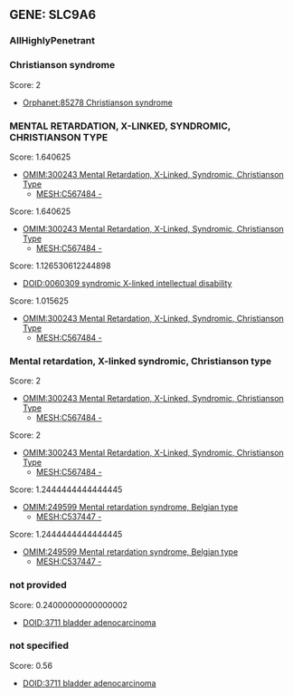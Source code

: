 
## GENE: SLC9A6

### AllHighlyPenetrant

### Christianson syndrome

Score: 2

 * [Orphanet:85278 Christianson syndrome](http://beta.monarchinitiative.org/disease/Orphanet:85278)

### MENTAL RETARDATION, X-LINKED, SYNDROMIC, CHRISTIANSON TYPE

Score: 1.640625

 * [OMIM:300243 Mental Retardation, X-Linked, Syndromic, Christianson Type](http://beta.monarchinitiative.org/disease/OMIM:300243)
    * [MESH:C567484 -](http://beta.monarchinitiative.org/disease/MESH:C567484)

Score: 1.640625

 * [OMIM:300243 Mental Retardation, X-Linked, Syndromic, Christianson Type](http://beta.monarchinitiative.org/disease/OMIM:300243)
    * [MESH:C567484 -](http://beta.monarchinitiative.org/disease/MESH:C567484)

Score: 1.126530612244898

 * [DOID:0060309 syndromic X-linked intellectual disability](http://beta.monarchinitiative.org/disease/DOID:0060309)

Score: 1.015625

 * [OMIM:300243 Mental Retardation, X-Linked, Syndromic, Christianson Type](http://beta.monarchinitiative.org/disease/OMIM:300243)
    * [MESH:C567484 -](http://beta.monarchinitiative.org/disease/MESH:C567484)

### Mental retardation, X-linked syndromic, Christianson type

Score: 2

 * [OMIM:300243 Mental Retardation, X-Linked, Syndromic, Christianson Type](http://beta.monarchinitiative.org/disease/OMIM:300243)
    * [MESH:C567484 -](http://beta.monarchinitiative.org/disease/MESH:C567484)

Score: 2

 * [OMIM:300243 Mental Retardation, X-Linked, Syndromic, Christianson Type](http://beta.monarchinitiative.org/disease/OMIM:300243)
    * [MESH:C567484 -](http://beta.monarchinitiative.org/disease/MESH:C567484)

Score: 1.2444444444444445

 * [OMIM:249599 Mental retardation syndrome, Belgian type](http://beta.monarchinitiative.org/disease/OMIM:249599)
    * [MESH:C537447 -](http://beta.monarchinitiative.org/disease/MESH:C537447)

Score: 1.2444444444444445

 * [OMIM:249599 Mental retardation syndrome, Belgian type](http://beta.monarchinitiative.org/disease/OMIM:249599)
    * [MESH:C537447 -](http://beta.monarchinitiative.org/disease/MESH:C537447)

### not provided

Score: 0.24000000000000002

 * [DOID:3711 bladder adenocarcinoma](http://beta.monarchinitiative.org/disease/DOID:3711)

### not specified

Score: 0.56

 * [DOID:3711 bladder adenocarcinoma](http://beta.monarchinitiative.org/disease/DOID:3711)
